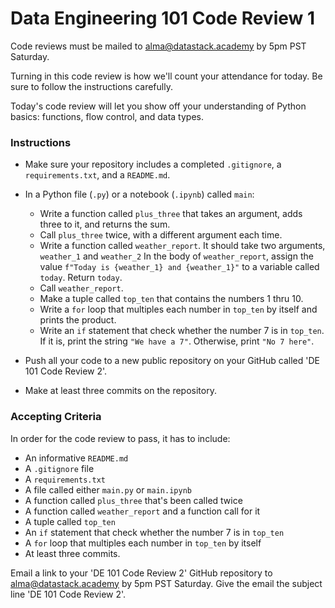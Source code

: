 # Data Engineering 101 Code Review 1

Code reviews must be mailed to alma@datastack.academy by 5pm PST Saturday. 

Turning in this code review is how we'll count your attendance for today. Be sure to follow the instructions carefully. 

Today's code review will let you show off your understanding of Python basics: functions, flow control, and data types. 

### Instructions
- Make sure your repository includes a completed `.gitignore`, a `requirements.txt`, and a `README.md`.
- In a Python file (`.py`) or a notebook (`.ipynb`) called `main`:
    - Write a function called `plus_three` that takes an argument, adds three to it, and returns the sum. 
    - Call `plus_three` twice, with a different argument each time.
    - Write a function called `weather_report`. It should take two arguments, `weather_1` and `weather_2` In the body of `weather_report`, assign the value `f"Today is {weather_1} and {weather_1}"` to a variable called `today`. Return `today`.
    - Call `weather_report`.
    - Make a tuple called `top_ten` that contains the numbers 1 thru 10.
    - Write a `for` loop that multiples each number in `top_ten` by itself and prints the product.
    - Write an `if` statement that check whether the number 7 is in `top_ten`. If it is, print the string `"We have a 7"`. Otherwise, print `"No 7 here"`.

- Push all your code to a new public repository on your GitHub called 'DE 101 Code Review 2'.
- Make at least three commits on the repository.


### Accepting Criteria
In order for the code review to pass, it has to include:
- An informative `README.md`
- A `.gitignore` file
- A  `requirements.txt`
- A file called either `main.py` or `main.ipynb`
- A function called `plus_three` that's been called twice
- A function called `weather_report` and a function call for it
- A tuple called `top_ten`
- An `if` statement that check whether the number 7 is in `top_ten`
- A `for` loop that multiples each number in `top_ten` by itself
- At least three commits. 

Email a link to your 'DE 101 Code Review 2' GitHub repository to alma@datastack.academy by 5pm PST Saturday. Give the email the subject line 'DE 101 Code Review 2'.

